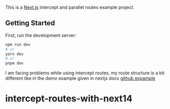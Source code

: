 This is a [Next.js](https://nextjs.org/) intercept and parallel routes example project.

## Getting Started

First, run the development server:

```bash
npm run dev
# or
yarn dev
# or
pnpm dev
```

I am facing problems while using intercept routes, my route structure is a bit different like in the demo example given in nextjs docs [github expample](https://github.com/vercel-labs/nextgram/tree/main/src/app)

# intercept-routes-with-next14
